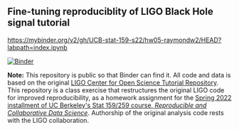 ## Fine-tuning reproduciblity of LIGO Black Hole signal tutorial

https://mybinder.org/v2/gh/UCB-stat-159-s22/hw05-raymondw2/HEAD?labpath=index.ipynb


[![Binder](https://mybinder.org/badge_logo.svg)](https://mybinder.org/v2/gh/UCB-stat-159-s22/hw05-raymondw2/HEAD?labpath=index.ipynb)

**Note:** This repository is public so that Binder can find it. All code and data is based on the original [LIGO Center for Open Science Tutorial Repository](https://github.com/losc-tutorial/LOSC_Event_tutorial). This repository is a class exercise that restructures the original LIGO code for improved reproducibility, as a homework assignment for the [Spring 2022 installment of UC Berkeley's Stat 159/259 course, _Reproducible and Collaborative Data Science_](https://ucb-stat-159-s22.github.io). Authorship of the original analysis code rests with the LIGO collaboration.
